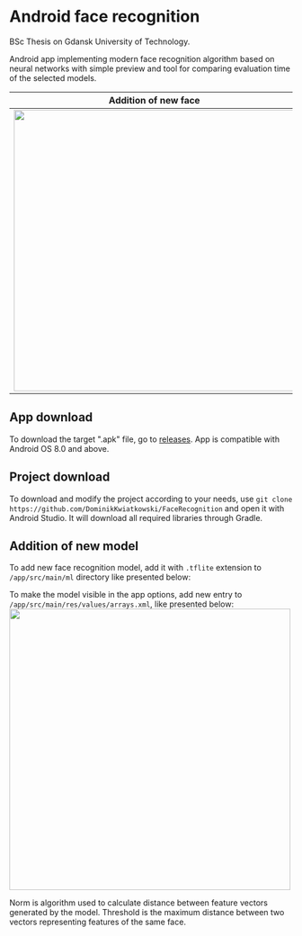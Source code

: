 # Android face recognition

BSc Thesis on Gdansk University of Technology.

Android app implementing modern face recognition algorithm based on neural networks with simple preview and tool for comparing evaluation time of the selected models.

Addition of new face | Recognition in real-time camera preview
--- | ---
<img src="https://i.imgur.com/xzlQt1r.jpg" height="500"> |<img src="https://i.imgur.com/oFihtiq.jpg" height="500">
## App download

To download the target ".apk" file, go to [releases](https://github.com/DominikKwiatkowski/FaceRecognition/releases/tag/v1.0.0). App is compatible with Android OS 8.0 and above.

## Project download

To download and modify the project according to your needs, use `git clone https://github.com/DominikKwiatkowski/FaceRecognition` and open it with Android Studio. It will download all required libraries through Gradle.

## Addition of new model

To add new face recognition model, add it with `.tflite` extension to `/app/src/main/ml` directory like presented below:

To make the model visible in the app options, add new entry to `/app/src/main/res/values/arrays.xml`, like presented below:
<img src="https://i.imgur.com/J6e6PXs.png" height="500">

Norm is algorithm used to calculate distance between feature vectors generated by the model.
Threshold is the maximum distance between two vectors representing features of the same face.